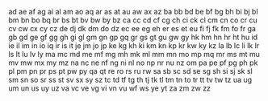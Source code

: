 ad
ae
af
ag
ai
al
am
ao
aq
ar
as
at
au
aw
ax
az
ba
bb
bd
be
bf
bg
bh
bi
bj
bl
bm
bn
bo
bq
br
bs
bt
bv
bw
by
bz
ca
cc
cd
cf
cg
ch
ci
ck
cl
cm
cn
co
cr
cu
cv
cw
cx
cy
cz
de
dj
dk
dm
do
dz
ec
ee
eg
eh
er
es
et
eu
fi
fj
fk
fm
fo
fr
ga
gb
gd
ge
gf
gg
gh
gi
gl
gm
gn
gp
gq
gr
gs
gt
gu
gw
gy
hk
hm
hn
hr
ht
hu
id
ie
il
im
in
io
iq
ir
is
it
je
jm
jo
jp
ke
kg
kh
ki
km
kn
kp
kr
kw
ky
kz
la
lb
lc
li
lk
lr
ls
lt
lu
lv
ly
ma
mc
md
me
mf
mg
mh
mk
ml
mm
mn
mo
mp
mq
mr
ms
mt
mu
mv
mw
mx
my
mz
na
nc
ne
nf
ng
ni
nl
no
np
nr
nu
nz
om
pa
pe
pf
pg
ph
pk
pl
pm
pn
pr
ps
pt
pw
py
qa
qt
re
ro
rs
ru
rw
sa
sb
sc
sd
se
sg
sh
si
sj
sk
sl
sm
sn
so
sr
ss
st
sv
sx
sy
sz
tc
td
tf
tg
th
tj
tk
tl
tm
tn
to
tr
tt
tv
tw
tz
ua
ug
um
un
us
uy
uz
va
vc
ve
vg
vi
vn
vu
wf
ws
ye
yt
za
zm
zw
zz
